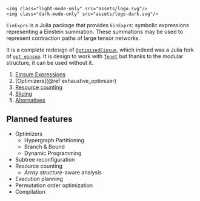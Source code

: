 ```@raw html
<img class="light-mode-only" src="assets/logo.svg"/>
<img class="dark-mode-only" src="assets/logo-dark.svg"/>
```

`EinExprs` is a Julia package that provides `EinExpr`s: symbolic expressions representing a Einstein summation. These summations may be used to represent contraction paths of large tensor networks.

It is a complete redesign of [`OptimizedEinsum`](https://github.com/bsc-quantic/OptimizedEinsum.jl), which indeed was a Julia fork of [`opt_einsum`](https://github.com/dgasmith/opt_einsum). It is design to work with [`Tenet`](https://github.com/bsc-quantic/Tenet.jl) but thanks to the modular structure, it can be used without it.

1. [Einsum Expressions](@ref)
2. [Optimizers](@ref exhaustive_optimizer)
3. [Resource counting](@ref)
4. [Slicing](@ref)
5. [Alternatives](@ref)

## Planned features

- Optimizers
  - Hypergraph Partitioning
  - Branch & Bound
  - Dynamic Programming
- Subtree reconfiguration
- Resource counting
  - _Array structure_-aware analysis
- Execution planning
- Permutation order optimization
- Compilation
